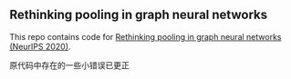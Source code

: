 ## Rethinking pooling in graph neural networks

This repo contains code for [Rethinking pooling in graph neural networks (NeurIPS 2020)](https://arxiv.org/abs/2010.11418).

原代码中存在的一些小错误已更正
